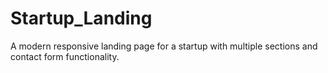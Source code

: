 # Startup_Landing
A modern responsive landing page for a startup with multiple sections and contact form functionality.
